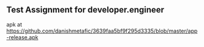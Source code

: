 ## Test Assignment for developer.engineer


apk at https://github.com/danishmetafic/3639faa5bf9f295d3335/blob/master/app-release.apk